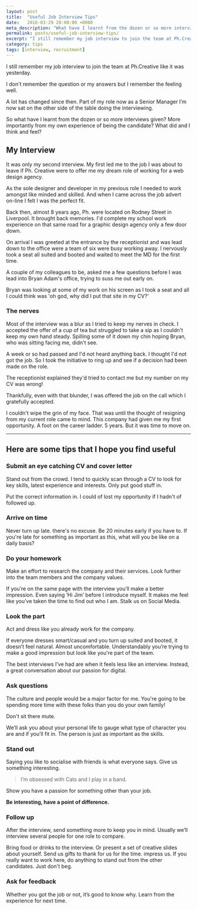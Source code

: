 ```yaml
---
layout: post
title:  "Useful Job Interview Tips"
date:   2016-03-29 20:00:00 +0000
meta_description: "What have I learnt from the dozen or so more interviews given? More importantly from my own experience of being the candidate."
permalink: posts/useful-job-interview-tips/
excerpt: "I still remember my job interview to join the team at Ph.Creative like it was yesterday. What have I learnt from the dozen or so more interviews given? More importantly from my own experience of being the candidate."
category: tips
tags: [interview, recruitment]
---
```


<p class="lead">I still remember my job interview to join the team at Ph.Creative like it was yesterday.</p>

I don't remember the question or my answers but I remember the feeling well. 

A lot has changed since then. Part of my role now as a Senior Manager I’m now sat on the other side of the table doing the interviewing.

So what have I learnt from the dozen or so more interviews given? More importantly from my own experience of being the candidate? What did and I think and feel?

## My Interview

It was only my second interview. My first led me to the job I was about to leave if Ph. Creative were to offer me my dream role of working for a web design agency. 

As the sole designer and developer in my previous role I needed to work amongst like minded and skilled. And when I came across the job advert on-line I felt I was the perfect fit.

Back then, almost 8 years ago, Ph. were located on Rodney Street in Liverpool. It brought back memories. I'd complete my school work experience on that same road for a graphic design agency only a few door down.

On arrival I was greeted at the entrance by the receptionist and was lead down to the office were a team of six were busy working away. I nervously took a seat all suited and booted and waited to meet the MD for the first time. 

A couple of my colleagues to be, asked me a few questions before I was lead into Bryan Adam's office, trying to suss me out early on. 

Bryan was looking at some of my work on his screen as I took a seat and all I could think was 'oh god, why did I put that site in my CV?'

### The nerves

Most of the interview was a blur as I tried to keep my nerves in check. I accepted the offer of a cup of tea but struggled to take a sip as I couldn't keep my own hand steady. Spilling some of it down my chin hoping Bryan, who was sitting facing me, didn't see.

A week or so had passed and I'd not heard anything back. I thought I'd not got the job. So I took the initiative to ring up and see if a decision had been made on the role.

The receptionist explained they'd tried to contact me but my number on my CV was wrong!

Thankfully, even with that blunder, I was offered the job on the call which I gratefully accepted. 

I couldn't wipe the grin of my face. That was until the thought of resigning from my current role came to mind. This company had given me my first opportunity. A foot on the career ladder. 5 years. But it was time to move on.

<hr>

## Here are some tips that I hope you find useful


### Submit an eye catching CV and cover letter

Stand out from the crowd. I tend to quickly scan through a CV to look for key skills, latest experience and interests. Only put good stuff in.

Put the correct information in. I could of lost my opportunity if I hadn't of followed up.

### Arrive on time
Never turn up late. there's no excuse. Be 20 minutes early if you have to. If you're late for something as important as this, what will you be like on a daily basis?

### Do your homework

Make an effort to research the company and their services. Look further into the team members and the company values.

If you’re on the same page with the interview you’ll make a better impression. Even saying ‘Hi Jim’ before I introduce myself. It makes me feel like you’ve taken the time to find out who I am. Stalk us on Social Media. 

### Look the part 

Act and dress like you already work for the company.

If everyone dresses smart/casual and you turn up suited and booted, it doesn’t feel natural. Almost uncomfortable. Understandably  you’re trying to make a good impression but look like you're part of the team.

The best interviews I’ve had are when it feels less like an interview. Instead, a great conversation about our passion for digital.

### Ask questions

The culture and people would be a major factor for me. You're going to be spending more time with these folks than you do your own family!

Don't sit there mute. 

We’ll ask you about your personal life to gauge what type of character you are and if you’ll fit in. The person is just as important as the skills.

### Stand out

Saying you like to socialise with friends is what everyone says. Give us something interesting.

<blockquote>I’m obsessed with Cats and I play in a band.</blockquote>

Show you have a passion for something other than your job.  

<b>Be interesting, have a point of difference.</b>

### Follow up

After the interview, send something more to keep you in mind. Usually we’ll interview several people for one role to compare. 

Bring food or drinks to the interview. Or present a set of creative slides about yourself. Send us gifts to thank for us for the time. impress us. If you really want to work here, do anything to stand out from the other candidates. Just don't beg.

### Ask for feedback

Whether you got the job or not, it’s good to know why. Learn from the experience for next time. 